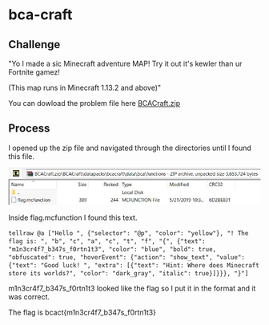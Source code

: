 # bca-craft

## Challenge

"Yo I made a sic Minecraft adventure MAP! Try it out it's kewler than ur Fortnite gamez!

(This map runs in Minecraft 1.13.2 and above)"

You can dowload the problem file here [BCACraft.zip](BCACraft.zip)

## Process

I opened up the zip file and navigated through the directories until I found this file.

![Capture.JPG](Capture.JPG)

Inside flag.mcfunction I found this text.

```
tellraw @a ["Hello ", {"selector": "@p", "color": "yellow"}, "! The flag is: ", "b", "c", "a", "c", "t", "f", "{", {"text": "m1n3cr4f7_b347s_f0rtn1t3", "color": "blue", "bold": true, "obfuscated": true, "hoverEvent": {"action": "show_text", "value": {"text": "Good luck! ", "extra": [{"text": "Hint: Where does Minecraft store its worlds?", "color": "dark_gray", "italic": true}]}}}, "}"]
```

m1n3cr4f7_b347s_f0rtn1t3 looked like the flag so I put it in the format and it was correct.

The flag is bcact{m1n3cr4f7_b347s_f0rtn1t3}
